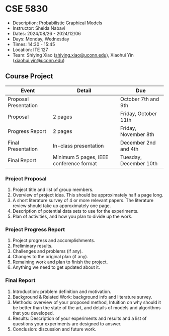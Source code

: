 # CSE 5830

+ Description: Probabilistic Graphical Models
+ Instructor: Sheida Nabavi
+ Dates: 2024/08/26 - 2024/12/06
+ Days: Monday, Wednesday
+ Times: 14:30 - 15:45
+ Location: ITE 127
+ Team: Shiying Xiao (shiying.xiao@uconn.edu), Xiaohui Yin (xiaohui.yin@uconn.edu)

## Course Project

| Event                 | Detail                                  | Due                    |
|-----------------------|-----------------------------------------|------------------------|
| Proposal Presentation |                                         | October 7th and 9th    |
| Proposal              | 2 pages                                 | Friday, October 11th   |
| Progress Report       | 2 pages                                 | Friday, November 8th   |
| Final Presentation    | In-class presentation                   | December 2nd and 4th   |
| Final Report          | Minimum 5 pages, IEEE conference format | Tuesday, December 10th |

### Project Proposal

1. Project title and list of group members.
2. Overview of project idea. This should be approximately half a page long.
3. A short literature survey of 4 or more relevant papers. The literature review should
   take up approximately one page.
4. Description of potential data sets to use for the experiments.
5. Plan of activities, and how you plan to divide up the work.

### Project Progress Report

1. Project progress and accomplishments.
2. Preliminary results.
3. Challenges and problems (if any).
4. Changes to the original plan (if any).
5. Remaining work and plan to finish the project.
6. Anything we need to get updated about it.

### Final Report

1. Introduction: problem definition and motivation.
2. Background & Related Work: background info and literature survey.
3. Methods: overview of your proposed method, Intuition on why should it be better than
   the state of the art, and details of models and algorithms that you developed.
4. Results: Description of your experiments and results and a list of questions your
   experiments are designed to answer.
5. Conclusion: discussion and future work.

